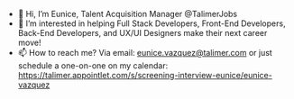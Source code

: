 - 👋 Hi, I’m Eunice, Talent Acquisition Manager @TalimerJobs
- 👀 I’m interested in helping Full Stack Developers, Front-End Developers, Back-End Developers, and UX/UI Designers make their next career move!
- 📫 How to reach me? Via email: eunice.vazquez@talimer.com or just schedule a one-on-one on my calendar: 
https://talimer.appointlet.com/s/screening-interview-eunice/eunice-vazquez

<!---
TalimerJobs/TalimerJobs is a ✨ special ✨ repository because its `README.md` (this file) appears on your GitHub profile.
You can click the Preview link to take a look at your changes.
--->
